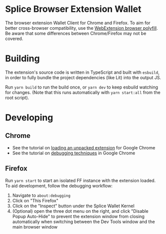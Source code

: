 # Splice Browser Extension Wallet

The browser extension Wallet Client for Chrome and Firefox. To aim for better cross-browser compatibility, use the [WebExtension browser polyfill](https://github.com/mozilla/webextension-polyfill?tab=readme-ov-file). Be aware that some differences between Chrome/Firefox may not be covered.

# Building

The extension's source code is written in TypeScript and built with `esbuild`, in order to fully bundle the project dependencies (like Lit) into the output JS.

Run `yarn build` to run the build once, or `yarn dev` to keep esbuild watching for changes. (Note that this runs automatically with `yarn start:all` from the root script).

# Developing

## Chrome

- See the tutorial on [loading an unpacked extension](https://developer.chrome.com/docs/extensions/get-started/tutorial/hello-world#load-unpacked) for Google Chrome
- See the tutorial on [debugging techniques](https://developer.chrome.com/docs/extensions/get-started/tutorial/debug) in Google Chrome

## Firefox

Run `yarn start` to start an isolated FF instance with the extension loaded. To aid development, follow the debugging workflow:

1. Navigate to `about:debugging`
2. Click on "This Firefox"
3. Click on the "Inspect" button under the Splice Wallet Kernel
4. (Optional) open the three dot menu on the right, and click "Disable Popup Auto-Hide" to prevent the extension window from closing automatically when switching between the Dev Tools window and the main browser window
